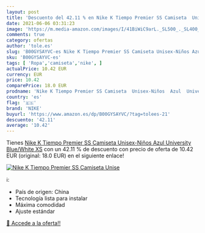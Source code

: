 ```yaml
---
layout: post
title: 'Descuento del 42.11 % en Nike K Tiempo Premier SS Camiseta  Unise'
date: 2021-06-06 03:31:23
image: 'https://m.media-amazon.com/images/I/41BiWiC9arL._SL500_._SL400_.jpg'
comments: true
category: ofertas
author: 'tole.es'
slug: 'B00GYSAYVC-es Nike K Tiempo Premier SS Camiseta Unisex-Niños Azul...'
sku: 'B00GYSAYVC-es'
tags: [ 'Ropa','camiseta','nike', ]
actualPrice: 10.42 EUR
currency: EUR
price: 10.42
comparePrice: 18.0 EUR
prodname: 'Nike K Tiempo Premier SS Camiseta  Unisex-Niños  Azul  University Blue/White   XS'
country: 'es'
flag: '🇪🇸'
brand: 'NIKE'
buyurl: 'https://www.amazon.es/dp/B00GYSAYVC/?tag=tolees-21'
descuento: '42.11'
average: '10.42'
---
```


Tienes [Nike K Tiempo Premier SS Camiseta  Unisex-Niños  Azul  University Blue/White   XS](https://www.amazon.es/dp/B00GYSAYVC/?tag=tolees-21) con un 42.11 % de descuento con precio de oferta de 10.42 EUR (original: 18.0 EUR) en el siguiente enlace!

[![Nike K Tiempo Premier SS Camiseta  Unise](https://m.media-amazon.com/images/I/41BiWiC9arL._SL500_._SL400_.jpg)](https://www.amazon.es/dp/B00GYSAYVC/?tag=tolees-21)

ℹ️:

- País de origen: China
- Tecnología lista para instalar
- Máxima comodidad
- Ajuste estándar

[🛒 Accede a la oferta!!](https://www.amazon.es/dp/B00GYSAYVC/?tag=tolees-21)
